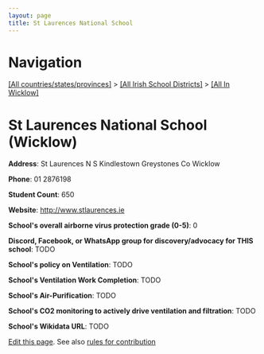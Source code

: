 ```yaml
---
layout: page
title: St Laurences National School
---
```

# Navigation

[[All countries/states/provinces]](../../..) > [[All Irish School Districts]](../..) > [[All In Wicklow]](..)

# St Laurences National School (Wicklow)

**Address**: St Laurences N S Kindlestown Greystones Co Wicklow

**Phone**: 01 2876198

**Student Count**: 650

**Website**: <http://www.stlaurences.ie>

**School's overall airborne virus protection grade (0-5)**: 0

**Discord, Facebook, or WhatsApp group for discovery/advocacy for THIS school**: TODO

**School's policy on Ventilation**: TODO

**School's Ventilation Work Completion**: TODO

**School's Air-Purification**: TODO

**School's CO2 monitoring to actively drive ventilation and filtration**: TODO

**School's Wikidata URL**: TODO


[Edit this page](https://github.com/ventilate-schools/Ireland/edit/main/./Wicklow/St_Laurences_National_School.md). See also [rules for contribution](../../../contribution-rules/)